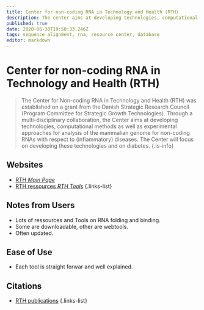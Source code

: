 ```yaml
---
title: Center for non-coding RNA in Technology and Health (RTH)
description: The center aims at developing technologies, computational methods as well as experimental approaches for analysis of the mammalian genome for non-coding RNAs in relation to (inflammatory) diseases.
published: true
date: 2020-06-30T19:50:33.246Z
tags: sequence alignment, rna, resource center, database
editor: markdown
---
```


# Center for non-coding RNA in Technology and Health (RTH)

> The Center for Non-coding RNA in Technology and Health (RTH) was established on a grant from the Danish Strategic Research Council (Program Committee for Strategic Growth Technologies). Through a multi-disciplinary collaboration, the Center aims at developing technologies, computational methods as well as experimental approaches for analysis of the mammalian genome for non-coding RNAs with respect to (inflammatory) diseases. The Center will focus on developing these technologies and on diabetes.
{.is-info}

 

## Websites

- [RTH *Main Page*](https://rth.dk/)
- [RTH ressources *RTH Tools*](https://rth.dk/pages/resources.php)
{.links-list}


## Notes from Users
- Lots of ressources and Tools on RNA folding and binding.
- Some are downloadable, other are webtools.
- Often updated.

## Ease of Use
- Each tool is straight forwar and well explained.

## Citations
- [RTH publications](https://rth.dk/publications/)
{.links-list}
